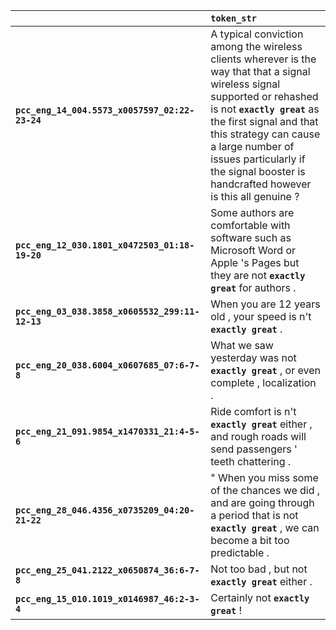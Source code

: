 |                                                 | `token_str`                                                                                                                                                                                                                                                                                                             |
|:------------------------------------------------|:------------------------------------------------------------------------------------------------------------------------------------------------------------------------------------------------------------------------------------------------------------------------------------------------------------------------|
| **`pcc_eng_14_004.5573_x0057597_02:22-23-24`**  | A typical conviction among the wireless clients wherever is the way that that a signal wireless signal supported or rehashed is not __``exactly great``__ as the first signal and that this strategy can cause a large number of issues particularly if the signal booster is handcrafted however is this all genuine ? |
| **`pcc_eng_12_030.1801_x0472503_01:18-19-20`**  | Some authors are comfortable with software such as Microsoft Word or Apple 's Pages but they are not __``exactly great``__ for authors .                                                                                                                                                                                |
| **`pcc_eng_03_038.3858_x0605532_299:11-12-13`** | When you are 12 years old , your speed is n't __``exactly great``__ .                                                                                                                                                                                                                                                   |
| **`pcc_eng_20_038.6004_x0607685_07:6-7-8`**     | What we saw yesterday was not __``exactly great``__ , or even complete , localization .                                                                                                                                                                                                                                 |
| **`pcc_eng_21_091.9854_x1470331_21:4-5-6`**     | Ride comfort is n't __``exactly great``__ either , and rough roads will send passengers ' teeth chattering .                                                                                                                                                                                                            |
| **`pcc_eng_28_046.4356_x0735209_04:20-21-22`**  | " When you miss some of the chances we did , and are going through a period that is not __``exactly great``__ , we can become a bit too predictable .                                                                                                                                                                   |
| **`pcc_eng_25_041.2122_x0650874_36:6-7-8`**     | Not too bad , but not __``exactly great``__ either .                                                                                                                                                                                                                                                                    |
| **`pcc_eng_15_010.1019_x0146987_46:2-3-4`**     | Certainly not __``exactly great``__ !                                                                                                                                                                                                                                                                                   |
